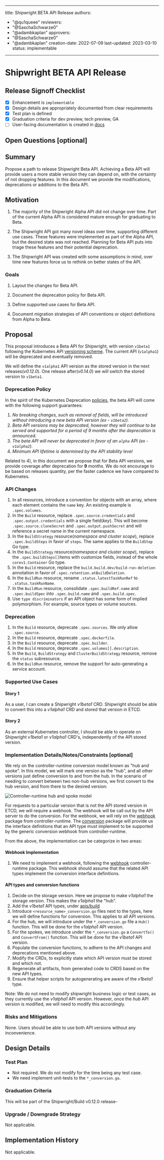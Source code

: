 <!--
Copyright The Shipwright Contributors

SPDX-License-Identifier: Apache-2.0
-->

---
title: Shipwright BETA API Release
authors:
  - "@qu1queee"
reviewers:
  - "@SaschaSchwarze0"
  - "@adambkaplan"
approvers:
  - "@SaschaSchwarze0"
  - "@adambkaplan"
creation-date: 2022-07-09
last-updated: 2023-03-10
status: implementable
---

# Shipwright BETA API Release

## Release Signoff Checklist

- [x] Enhancement is `implementable`
- [x] Design details are appropriately documented from clear requirements
- [x] Test plan is defined
- [x] Graduation criteria for dev preview, tech preview, GA
- [ ] User-facing documentation is created in [docs](/docs/)

## Open Questions [optional]

## Summary

Propose a path to release Shipwright Beta API. Achieving a Beta API will provide users a more stable version they can depend on, with the certainty of not dropping features. In this document we provide the modifications, deprecations or additions to the Beta API.

## Motivation

1. The majority of the Shipwright Alpha API did not change over time. Part of the current Alpha API is considered mature enough for graduating to Beta.

2. The Shipwright API got many novel ideas over time, supporting different use cases. These features were implemented as part of the Alpha API, but the desired state was not reached. Planning for Beta API puts into triage these features and their potential deprecation.

3. The Shipwright API was created with some assumptions in mind, over time new features force us to rethink on better states of the API.

### Goals

1. Layout the changes for Beta API.

2. Document the deprecation policy for Beta API.

3. Define supported use cases for Beta API.

4. Document migration strategies of API conventions or object definitions from Alpha to Beta.

## Proposal

This proposal introduces a Beta API for Shipwright, with version `v1beta1` following the Kubernetes API [versioning scheme](https://kubernetes.io/docs/reference/using-api/#api-versioning). The current API (`v1alpha1`) will be deprecated and eventually removed.

We will define the `v1alpha1` API version as the stored version in the next releases(_v0.12.0_). One release after(_v0.14.0_) we will switch the stored version to `v1beta1`.


### Deprecation Policy

In the spirit of the Kubernetes Deprecation [policies](https://kubernetes.io/docs/reference/using-api/deprecation-policy/), the beta API will come with the following support guarantees:

1. _No breaking changes, such as removal of fields, will be introduced without introducing a new beta API version (ex - `v1beta2`)._
2. _Beta API versions may be deprecated, however they will continue to be served and supported for a period of 9 months after the deprecation is announced._
3. _The beta API will never be deprecated in favor of an `alpha` API (ex - `v1alpha2`)._
4. _Minimum API lifetime is determined by the API stability level_

Related to 4), in this document we propose that for Beta API versions, we provide coverage after deprecation for **9** months. We do not encourage to be based on releases quantity, per the faster cadence we have compared to Kubernetes.

### API Changes

1. In all resources, introduce a convention for objects with an array, where each element contains the `name` key. An existing example is `.spec.volumes`.
2. In the `Build` resource, replace `.spec.source.credentials` and `.spec.output.credentials` with a single field(_key_). This will become `.spec.source.cloneSecret` and `.spec.output.pushSecret` and will reference a secret name in the current namespace.
3. In the `BuildStrategy` resource(_namespace and cluster scope_), replace `.spec.buildSteps` in favor of `steps`. The same applies to the `BuildStep` Go type.
4. In the `BuildStrategy` resource(_namespace and cluster scope_), replace the `.spec.buildSteps[]`items with customize fields, instead of the whole `corev1.Container` Go type.
5. In the `Build` resource, replace the `build.build.dev/build-run-deletion` annotation in favor of `.spec.retention.atBuildDeletion`.
6. In the `BuildRun` resource, rename `.status.latestTaskRunRef` to `.status.taskRunName`.
7. In the `BuildRun` resource, consolidate `.spec.buildRef.name` and `.spec.buildSpec` into `.spec.build.name` and `.spec.build.spec`.
8. Use `type discriminators` if an API object has some form of implied polymorphism. For example, source types or volume sources.

### Deprecation

1. In the `Build` resource, deprecate `.spec.sources`. We only allow `.spec.source`.
2. In the `Build` resource, deprecate `.spec.dockerfile`.
3. In the `Build` resource, deprecate `.spec.builder`.
4. In the `Build` resource, deprecate `.spec.volumes[].description`.
5. In the `Build`, `BuildStrategy` and `ClusterBuildStrategy` resource, remove the `status` subresource.
6. In the `BuildRun` resource, remove the support for auto-generating a service account.

### Supported Use Cases

#### Story 1

As a user, I can create a Shipwright _v1beta1_ CRD. Shipwright should be able to convert this into a _v1alpha1_ CRD and stored that version in ETCD.

#### Story 2

As an external Kubernetes controller, I should be able to operate on Shipwright _v1beta1_ or _v1alpha1_ CRD's, independently of the API stored version.

### Implementation Details/Notes/Constraints [optional]

We rely on the controller-runtime conversion model known as "hub and spoke". In this model, we will mark one version as the "hub", and all other versions just define conversion to and from the hub. In the scenario of needing to convert between two non-hub versions, we first convert to the hub version, and from there to the desired version:


![Controller-runtime hub and spoke model](assets/0006-hub-and-spoke-model.png)

For requests to a particular version that is not the API stored version in ETCD, we will require a webhook. The webhook  will be call out by the API server to do the conversion. For the webhook, we will rely on the [webhook](https://pkg.go.dev/sigs.k8s.io/controller-runtime/pkg/webhook/conversion) package from controller-runtime. The [conversion](https://pkg.go.dev/sigs.k8s.io/controller-runtime/pkg/conversion) package will provide us the interface definitions that an API type must implement to be supported by the generic conversion webhook from controller-runtime.

From the above, the implementation can be categorize in two areas:


#### Webhook Implementation

1. We need to implement a webhook, following the [webhook](https://pkg.go.dev/sigs.k8s.io/controller-runtime/pkg/webhook/conversion) controller-runtime package. This webhook should assume that the related API types implement the conversion interface definitions.

#### API types and conversion functions

1. Decide on the storage version. Here we propose to make _v1alpha1_ the storage version. This makes the _v1alpha1_ the "hub".
2. Add the _v1beta1_ API types, under [apis/build](https://github.com/shipwright-io/build/tree/main/pkg/apis/build)
3. Introduce `<resource_name>_conversion.go` files next to the types, here we will define functions for conversion. This applies to all API versions.
4. For the hub, we will introduce under the `*_conversion.go` file a `Hub()` function. This will be done for the _v1alpha1_ API version.
5. For the spokes, we introduce under the `*_conversion.go` a `ConvertTo()` and `ConvertFrom()` function. This will be done for the _v1beta1_ API version.
6. Populate the conversion functions, to adhere to the API changes and deprecations mentioned above.
6. Modify the CRDs, to explicitly state which API version must be stored and which not.
7. Regenerate all artifacts, from generated code to CRDS based on the new API types.
8. Ensure that helper scripts for autogenerating are aware of the _v1beta1_ type.


Note: We do not need to modify shipwright business logic or test cases, as they currently use the _v1alpha1_ API version. However, once the _hub_ API version is modified, we will need to modify this accordingly.


### Risks and Mitigations

None. Users should be able to use both API versions without any inconvenience.

## Design Details

### Test Plan

- Not required. We do not modify for the time being any test case.
- We need implement unit-tests to the `*_conversion.go`.

### Graduation Criteria

This will be part of the Shipwright/Build v0.12.0 release-

### Upgrade / Downgrade Strategy

Not applicable.

## Implementation History

Not applicable.

